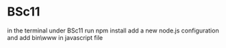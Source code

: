 # BSc11
in the terminal under BSc11 run npm install 
add a new node.js configuration and add bin\www in javascript file
